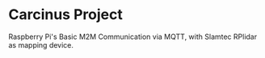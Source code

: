 # Carcinus Project
Raspberry Pi's Basic M2M Communication via MQTT, with Slamtec RPlidar as mapping device.

